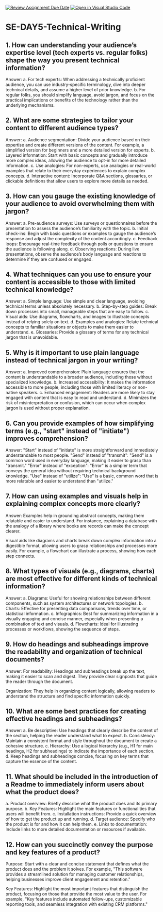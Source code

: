 [![Review Assignment Due Date](https://classroom.github.com/assets/deadline-readme-button-22041afd0340ce965d47ae6ef1cefeee28c7c493a6346c4f15d667ab976d596c.svg)](https://classroom.github.com/a/zsAR-pyY)
[![Open in Visual Studio Code](https://classroom.github.com/assets/open-in-vscode-2e0aaae1b6195c2367325f4f02e2d04e9abb55f0b24a779b69b11b9e10269abc.svg)](https://classroom.github.com/online_ide?assignment_repo_id=15706356&assignment_repo_type=AssignmentRepo)
# SE-DAY5-Technical-Writing
## 1. How can understanding your audience’s expertise level (tech experts vs. regular folks) shape the way you present technical information?
Answer:
a. For tech experts: When addressing a technically proficient audience, you can use industry-specific terminology, dive into deeper technical details, and assume a higher level of prior knowledge.
b. For regular folks, you should simplify language, avoid jargon, and focus on the practical implications or benefits of the technology rather than the underlying mechanisms.

## 2. What are some strategies to tailor your content to different audience types?
Answer:
a. Audience segmentation: Divide your audience based on their expertise and create different versions of the content. For example, a simplified version for beginners and a more detailed version for experts.
b. Layered information: Start with basic concepts and gradually introduce more complex ideas, allowing the audience to opt-in for more detailed information.
c. Use analogies: For non-experts, use analogies or real-world examples that relate to their everyday experiences to explain complex concepts.
d. Interactive content: Incorporate Q&A sections, glossaries, or clickable definitions that allow users to explore more details as needed.

## 3. How can you gauge the existing knowledge of your audience to avoid overwhelming them with jargon?
Answer:
a. Pre-audience surveys: Use surveys or questionnaires before the presentation to assess the audience’s familiarity with the topic.
b. Initial check-ins: Begin with basic questions or examples to gauge the audience’s response and adjust the complexity of the content accordingly.
c. Feedback loops: Encourage real-time feedback through polls or questions to ensure the audience is following along.
d. Observing reactions: During live presentations, observe the audience’s body language and reactions to determine if they are confused or engaged.
## 4. What techniques can you use to ensure your content is accessible to those with limited technical knowledge?
Answer:
a. Simple language: Use simple and clear language, avoiding technical terms unless absolutely necessary.
b. Step-by-step guides: Break down processes into small, manageable steps that are easy to follow.
c. Visual aids: Use diagrams, flowcharts, and images to illustrate concepts instead of relying solely on text.
d. Examples and analogies: Relate technical concepts to familiar situations or objects to make them easier to understand.
e. Glossaries: Provide a glossary of terms for any technical jargon that is unavoidable.

## 5. Why is it important to use plain language instead of technical jargon in your writing?
Answer:
a. Improved comprehension: Plain language ensures that the content is understandable to a broader audience, including those without specialized knowledge.
b. Increased accessibility: It makes the information accessible to more people, including those with limited literacy or non-native speakers.
c. Enhanced engagement: Readers are more likely to stay engaged with content that is easy to read and understand.
d. Minimizes the risk of misinterpretation or confusion, which can occur when complex jargon is used without proper explanation.

## 6. Can you provide examples of how simplifying terms (e.g., "start" instead of "initiate") improves comprehension?
Answer:
"Start" instead of "initiate" is more straightforward and immediately understandable to most people.
"Send" instead of "transmit": "Send" is a common word used in everyday language, making it easier to grasp than "transmit."
"Error" instead of "exception": "Error" is a simpler term that conveys the general idea without requiring technical background knowledge.
"Use" instead of "utilize": "Use" is a basic, common word that is more relatable and easier to understand than "utilize."

## 7. How can using examples and visuals help in explaining complex concepts more clearly?
Answer:
Examples help in grounding abstract concepts, making them relatable and easier to understand. For instance, explaining a database with the analogy of a library where books are records can make the concept clearer.

Visual aids like diagrams and charts break down complex information into a digestible format, allowing users to grasp relationships and processes more easily. For example, a flowchart can illustrate a process, showing how each step connects.

## 8. What types of visuals (e.g., diagrams, charts) are most effective for different kinds of technical information?
Answer:
a. Diagrams: Useful for showing relationships between different components, such as system architectures or network topologies.
b. Charts: Effective for presenting data comparisons, trends over time, or statistical information.
c. Infographics: Best for summarizing information in a visually engaging and concise manner, especially when presenting a combination of text and visuals.
d. Flowcharts: Ideal for illustrating processes or workflows, showing the sequence of steps.

## 9. How do headings and subheadings improve the readability and organization of technical documents?
Answer:
For readability: Headings and subheadings break up the text, making it easier to scan and digest. They provide clear signposts that guide the reader through the document.

Organization: They help in organizing content logically, allowing readers to understand the structure and find specific information quickly.

## 10. What are some best practices for creating effective headings and subheadings?
Answer:
a. Be descriptive: Use headings that clearly describe the content of the section, helping the reader understand what to expect.
b. Consistency: Maintain a consistent format and style throughout the document to create a cohesive structure.
c. Hierarchy: Use a logical hierarchy (e.g., H1 for main headings, H2 for subheadings) to indicate the importance of each section.
d. Keep headings and subheadings concise, focusing on key terms that capture the essence of the content.

## 11. What should be included in the introduction of a Readme to immediately inform users about what the product does?
a. Product overview: Briefly describe what the product does and its primary purpose.
b. Key Features: Highlight the main features or functionalities that users will benefit from.
c. Installation instructions: Provide a quick overview of how to get the product up and running.
d. Target audience: Specify who the product is for and how it can help them.
e. Links to documentation: Include links to more detailed documentation or resources if available.

## 12. How can you succinctly convey the purpose and key features of a product?
Purpose: Start with a clear and concise statement that defines what the product does and the problem it solves. For example, "This software provides a streamlined solution for managing customer relationships, helping businesses improve client engagement and retention."

Key Features: Highlight the most important features that distinguish the product, focusing on those that provide the most value to the user. For example, "Key features include automated follow-ups, customizable reporting tools, and seamless integration with existing CRM platforms."
